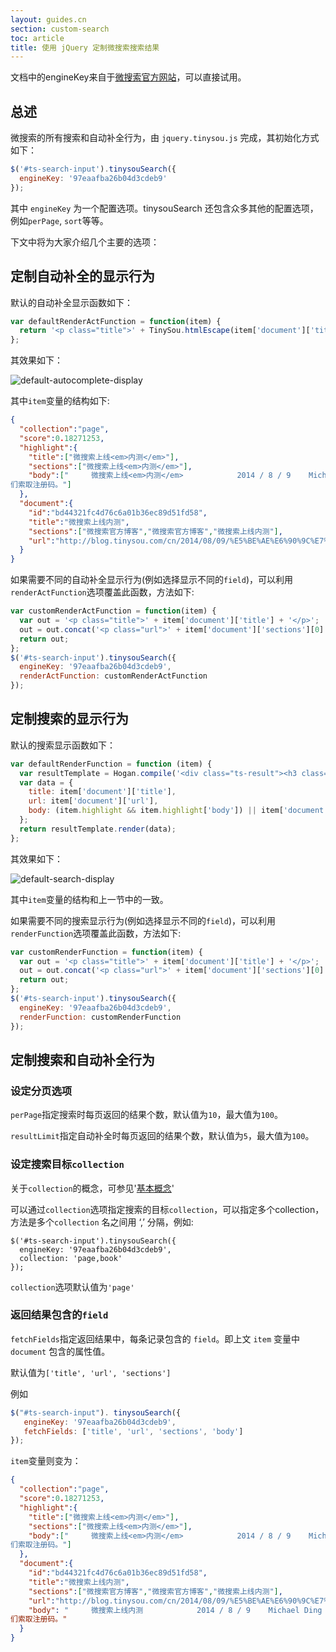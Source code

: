 ```yaml
---
layout: guides.cn
section: custom-search
toc: article
title: 使用 jQuery 定制微搜索搜索结果
---
```


文档中的engineKey来自于[微搜索官方网站](http://tinysou.com/)，可以直接试用。

## 总述

微搜索的所有搜索和自动补全行为，由 `jquery.tinysou.js` 完成，其初始化方式如下：

```javascript
$('#ts-search-input').tinysouSearch({
  engineKey: '97eaafba26b04d3cdeb9'
});
```

其中 `engineKey` 为一个配置选项。tinysouSearch 还包含众多其他的配置选项，例如`perPage`, `sort`等等。

下文中将为大家介绍几个主要的选项：

## 定制自动补全的显示行为

默认的自动补全显示函数如下：

```javascript
var defaultRenderActFunction = function(item) {
  return '<p class="title">' + TinySou.htmlEscape(item['document']['title']) + '</p>';
};
```

其效果如下：

![default-autocomplete-display](/images/default-autocomplete-display.png)

其中`item`变量的结构如下:

```json
{
  "collection":"page",
  "score":0.18271253,
  "highlight":{
    "title":["微搜索上线<em>内测</em>"],
    "sections":["微搜索上线<em>内测</em>"],
    "body":["     微搜索上线<em>内测</em>            2014 / 8 / 9    Michael Ding    公告     我们很高兴地在这里宣布，今天，微搜索正式开始上线<em>内测</em>了！  微搜索致力于为","微搜索致力于为大家提供一个易于安装又特性丰富的站内搜索引擎。本次的<em>内测</em>版本，跨站点全文搜索，并提供搜索框的下拉式自动补全。而整个过程只需要简单的三步：创建引擎，添加站点地址，复制代码到 html。  <em>内测</em>阶段需要注册码进行注册，想试用的朋友欢迎发邮件给我
们索取注册码。"]
  },
  "document":{
    "id":"bd44321fc4d76c6a01b36ec89d51fd58",
    "title":"微搜索上线内测",
    "sections":["微搜索官方博客","微搜索官方博客","微搜索上线内测"],
    "url":"http://blog.tinysou.com/cn/2014/08/09/%E5%BE%AE%E6%90%9C%E7%B4%A2%E4%B8%8A%E7%BA%BF%E5%86%85%E6%B5%8B.html"
  }
}
```

如果需要不同的自动补全显示行为(例如选择显示不同的`field`)，可以利用`renderActFunction`选项覆盖此函数，方法如下:

```javascript
var customRenderActFunction = function(item) {
  var out = '<p class="title">' + item['document']['title'] + '</p>';
  out = out.concat('<p class="url">' + item['document']['sections'][0] + '</p>');
  return out;
};
$('#ts-search-input').tinysouSearch({
  engineKey: '97eaafba26b04d3cdeb9',
  renderActFunction: customRenderActFunction
});
```

## 定制搜索的显示行为

默认的搜索显示函数如下：

```javascript
var defaultRenderFunction = function (item) {
  var resultTemplate = Hogan.compile('<div class="ts-result"><h3 class="title"><a href="{{url}}" class="ts-search-result-link">{{title}}</a></h3><div class="ts-metadata"><span class="ts-snippet">{{{body}}}</span></div></div>');
  var data = {
    title: item['document']['title'],
    url: item['document']['url'],
    body: (item.highlight && item.highlight['body']) || item['document']['sections'].join(',')
  };
  return resultTemplate.render(data);
};
```

其效果如下：

![default-search-display](/images/default-search-display.png)

其中`item`变量的结构和上一节中的一致。

如果需要不同的搜索显示行为(例如选择显示不同的`field`)，可以利用`renderFunction`选项覆盖此函数，方法如下:

```javascript
var customRenderFunction = function(item) {
  var out = '<p class="title">' + item['document']['title'] + '</p>';
  out = out.concat('<p class="url">' + item['document']['sections'][0] + '</p>');
  return out;
};
$('#ts-search-input').tinysouSearch({
  engineKey: '97eaafba26b04d3cdeb9',
  renderFunction: customRenderFunction
});
```

## 定制搜索和自动补全行为

### 设定分页选项

`perPage`指定搜索时每页返回的结果个数，默认值为`10`，最大值为`100`。

`resultLimit`指定自动补全时每页返回的结果个数，默认值为`5`，最大值为`100`。

### 设定搜索目标`collection`

关于`collection`的概念，可参见'[基本概念][concept]'

可以通过`collection`选项指定搜索的目标`collection`，可以指定多个collection，方法是多个`collection` 名之间用 ‘,’ 分隔，例如:

```
$('#ts-search-input').tinysouSearch({
  engineKey: '97eaafba26b04d3cdeb9',
  collection: 'page,book'
});
```

`collection`选项默认值为`'page'`

### 返回结果包含的`field`

`fetchFields`指定返回结果中，每条记录包含的 `field`。即上文 `item` 变量中 `document` 包含的属性值。

默认值为`['title', 'url', 'sections']`

例如

```javascript
$("#ts-search-input"). tinysouSearch({
   engineKey: '97eaafba26b04d3cdeb9',
   fetchFields: ['title', 'url', 'sections', 'body']
});
```

`item`变量则变为：

```json
{
  "collection":"page",
  "score":0.18271253,
  "highlight":{
    "title":["微搜索上线<em>内测</em>"],
    "sections":["微搜索上线<em>内测</em>"],
    "body":["     微搜索上线<em>内测</em>            2014 / 8 / 9    Michael Ding    公告     我们很高兴地在这里宣布，今天，微搜索正式开始上线<em>内测</em>了！  微搜索致力于为","微搜索致力于为大家提供一个易于安装又特性丰富的站内搜索引擎。本次的<em>内测</em>版本，跨站点全文搜索，并提供搜索框的下拉式自动补全。而整个过程只需要简单的三步：创建引擎，添加站点地址，复制代码到 html。  <em>内测</em>阶段需要注册码进行注册，想试用的朋友欢迎发邮件给我
们索取注册码。"]
  },
  "document":{
    "id":"bd44321fc4d76c6a01b36ec89d51fd58",
    "title":"微搜索上线内测",
    "sections":["微搜索官方博客","微搜索官方博客","微搜索上线内测"],
    "url":"http://blog.tinysou.com/cn/2014/08/09/%E5%BE%AE%E6%90%9C%E7%B4%A2%E4%B8%8A%E7%BA%BF%E5%86%85%E6%B5%8B.html",
    "body": "     微搜索上线内测            2014 / 8 / 9    Michael Ding    公告     我们很高兴地在这里宣布，今天，微搜索正式开始上线内测了！  微搜索致力于为","微搜索致力于为大家提供一个易于安装又特性丰富的站内搜索引擎。本次的内测版本，跨站点全文搜索，并提供搜索框的下拉式自动补全。而整个过程只需要简单的三步：创建引擎，添加站点地址，复制代码到 html。  内测阶段需要注册码进行注册，想试用的朋友欢迎发邮件给我
们索取注册码。"
  }
}
```


[concept]:/guides/concept.html
